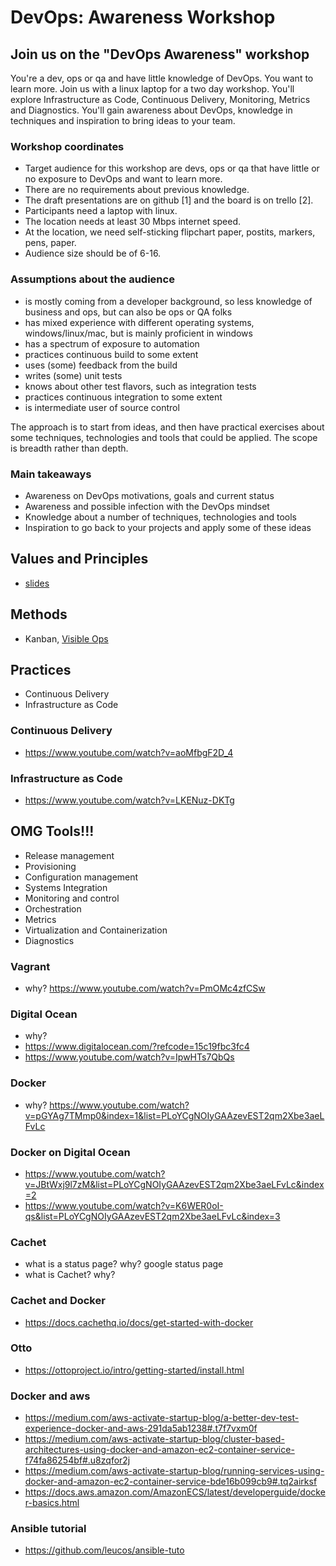 # DevOps: Awareness Workshop

## Join us on the "DevOps Awareness" workshop

You're a dev, ops or qa and have little knowledge of DevOps. You want to learn more. Join us with a linux laptop for a two day workshop. You'll explore Infrastructure as Code, Continuous Delivery, Monitoring, Metrics and Diagnostics. You'll gain awareness about DevOps, knowledge in techniques and inspiration to bring ideas to your team.

### Workshop coordinates

- Target audience for this workshop are devs, ops or qa that have little or no exposure to DevOps and want to learn more. 
- There are no requirements about previous knowledge. 
- The draft presentations are on github [1] and the board is on trello [2]. 
- Participants need a laptop with linux.
- The location needs at least 30 Mbps internet speed.
- At the location, we need self-sticking flipchart paper, postits, markers, pens, paper.
- Audience size should be of 6-16.

### Assumptions about the audience

- is mostly coming from a developer background, so less knowledge of business and ops, but can also be ops or QA folks
- has mixed experience with different operating systems, windows/linux/mac, but is mainly proficient in windows
- has a spectrum of exposure to automation
- practices continuous build to some extent 
- uses (some) feedback from the build
- writes (some) unit tests
- knows about other test flavors, such as integration tests
- practices continuous integration to some extent
- is intermediate user of source control

The approach is to start from ideas, and then have practical exercises about some techniques, technologies and tools that could be applied. The scope is breadth rather than depth. 

### Main takeaways

- Awareness on DevOps motivations, goals and current status
- Awareness and possible infection with the DevOps mindset
- Knowledge about a number of techniques, technologies and tools
- Inspiration to go back to your projects and apply some of these ideas

## Values and Principles
- [slides](https://mercer.github.io/devops-workshop/slides/)

## Methods
- Kanban, [Visible Ops](http://www.realgenekim.me/visible-ops/)

## Practices
- Continuous Delivery
- Infrastructure as Code

### Continuous Delivery
- https://www.youtube.com/watch?v=aoMfbgF2D_4

### Infrastructure as Code
- https://www.youtube.com/watch?v=LKENuz-DKTg

## OMG Tools!!!
- Release management
- Provisioning
- Configuration management
- Systems Integration
- Monitoring and control
- Orchestration
- Metrics
- Virtualization and Containerization
- Diagnostics

### Vagrant
- why? https://www.youtube.com/watch?v=PmOMc4zfCSw

### Digital Ocean
- why?
- https://www.digitalocean.com/?refcode=15c19fbc3fc4
- https://www.youtube.com/watch?v=IpwHTs7QbQs

### Docker
- why? https://www.youtube.com/watch?v=pGYAg7TMmp0&index=1&list=PLoYCgNOIyGAAzevEST2qm2Xbe3aeLFvLc

### Docker on Digital Ocean
- https://www.youtube.com/watch?v=JBtWxj9l7zM&list=PLoYCgNOIyGAAzevEST2qm2Xbe3aeLFvLc&index=2
- https://www.youtube.com/watch?v=K6WER0oI-qs&list=PLoYCgNOIyGAAzevEST2qm2Xbe3aeLFvLc&index=3

### Cachet
- what is a status page? why? google status page
- what is Cachet? why?

### Cachet and Docker
- https://docs.cachethq.io/docs/get-started-with-docker

### Otto
- https://ottoproject.io/intro/getting-started/install.html

### Docker and aws
- https://medium.com/aws-activate-startup-blog/a-better-dev-test-experience-docker-and-aws-291da5ab1238#.t7f7vxm0f
- https://medium.com/aws-activate-startup-blog/cluster-based-architectures-using-docker-and-amazon-ec2-container-service-f74fa86254bf#.u8zqfor2j
- https://medium.com/aws-activate-startup-blog/running-services-using-docker-and-amazon-ec2-container-service-bde16b099cb9#.tq2airksf
- https://docs.aws.amazon.com/AmazonECS/latest/developerguide/docker-basics.html

### Ansible tutorial
- https://github.com/leucos/ansible-tuto

